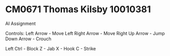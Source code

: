 CM0671
Thomas Kilsby
10010381
======

AI Assignment

Controls:
Left Arrow - Move Left
Right Arrow - Move Right
Up Arrow - Jump
Down Arrow - Crouch

Left Ctrl - Block
Z - Jab
X - Hook
C - Strike
